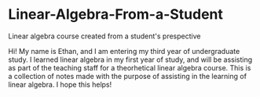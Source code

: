 # Linear-Algebra-From-a-Student
Linear algebra course created from a student's prespective

Hi! My name is Ethan, and I am entering my third year of undergraduate study. I learned linear algebra in my first year of study,
and will be assisting as part of the teaching staff for a theorhetical linear algebra course. This is a collection of notes made
with the purpose of assisting in the learning of linear algebra. I hope this helps!
